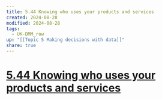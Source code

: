 ```yaml
---
title: 5.44 Knowing who uses your products and services
created: 2024-08-28
modified: 2024-08-28
tags:
  - UK-DMM_row
up: "[[Topic 5 Making decisions with data]]"
share: true
---
```

# [5.44 Knowing who uses your products and services](5.44%20Knowing%20who%20uses%20your%20products%20and%20services.md)
